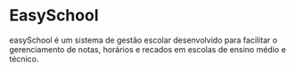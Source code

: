 # EasySchool

easySchool é um sistema de gestão escolar desenvolvido para facilitar o gerenciamento de notas, horários e recados em escolas de ensino médio e técnico.
